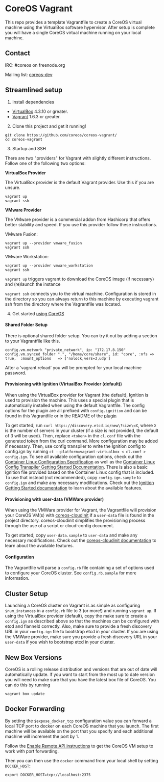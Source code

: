 # CoreOS Vagrant

This repo provides a template Vagrantfile to create a CoreOS virtual machine using the VirtualBox software hypervisor.
After setup is complete you will have a single CoreOS virtual machine running on your local machine.

## Contact
IRC: #coreos on freenode.org

Mailing list: [coreos-dev](https://groups.google.com/forum/#!forum/coreos-dev)

## Streamlined setup

1) Install dependencies

* [VirtualBox][virtualbox] 4.3.10 or greater.
* [Vagrant][vagrant] 1.6.3 or greater.

2) Clone this project and get it running!

```
git clone https://github.com/coreos/coreos-vagrant/
cd coreos-vagrant
```

3) Startup and SSH

There are two "providers" for Vagrant with slightly different instructions.
Follow one of the following two options:

**VirtualBox Provider**

The VirtualBox provider is the default Vagrant provider. Use this if you are unsure.

```
vagrant up
vagrant ssh
```

**VMware Provider**

The VMware provider is a commercial addon from Hashicorp that offers better stability and speed.
If you use this provider follow these instructions.

VMware Fusion:
```
vagrant up --provider vmware_fusion
vagrant ssh
```

VMware Workstation:
```
vagrant up --provider vmware_workstation
vagrant ssh
```

``vagrant up`` triggers vagrant to download the CoreOS image (if necessary) and (re)launch the instance

``vagrant ssh`` connects you to the virtual machine.
Configuration is stored in the directory so you can always return to this machine by executing vagrant ssh from the directory where the Vagrantfile was located.

4) Get started [using CoreOS][using-coreos]

[virtualbox]: https://www.virtualbox.org/
[vagrant]: https://www.vagrantup.com/downloads.html
[using-coreos]: http://coreos.com/docs/using-coreos/

#### Shared Folder Setup

There is optional shared folder setup.
You can try it out by adding a section to your Vagrantfile like this.

```
config.vm.network "private_network", ip: "172.17.8.150"
config.vm.synced_folder ".", "/home/core/share", id: "core", :nfs => true,  :mount_options   => ['nolock,vers=3,udp']
```

After a 'vagrant reload' you will be prompted for your local machine password.

#### Provisioning with Ignition (VirtualBox Provider (default))

When using the VirtualBox provider for Vagrant (the default), Ignition is used to provision the machine. This uses a special plugin that is
automatically installed when using the default Vagrantfile. The config options for the plugin are all prefixed with `config.ignition` and can
be found in this Vagrantfile or in the README of the [plugin](https://github.com/coreos/vagrant-ignition)

To get started, run `curl https://discovery.etcd.io/new\?size\=X`, where `X` is the number of servers in your cluster (if a size is not provided,
the default of 3 will be used). Then, replace `<token>` in the `cl.conf` file with the generated token from the curl command. More configuration may be added if necessary. Then, use config transpiler to write the Ignition config
to config.ign by running `ct --platform=vagrant-virtualbox < cl.conf > config.ign`. To see all available configuration options, check out
the [Container Linux Configuration Specification][clspec] as well as the [Container Linux Config Transpiler Getting Started Documentation][ignition].
There is also a basic Ignition file provided based on the Container Linux config that is included. To use that instead (not recommended),
copy `config.ign.sample` to `config.ign` and make any necessary modifications. Check out the [Ignition Getting Started documentation][ignition] 
to learn about the available features.

[ignition]: https://github.com/coreos/docs/blob/master/os/provisioning.md
[clspec]: https://github.com/coreos/container-linux-config-transpiler/blob/master/doc/configuration.md

#### Provisioning with user-data (VMWare provider)

When using the VMWare provider for Vagrant, the Vagrantfile will provision your CoreOS VM(s)
with [coreos-cloudinit][coreos-cloudinit] if a `user-data` file is found in the project directory. coreos-cloudinit simplifies the
provisioning process through the use of a script or cloud-config document.

To get started, copy `user-data.sample` to `user-data` and make any necessary modifications.
Check out the [coreos-cloudinit documentation][coreos-cloudinit] to learn about the available features.

[coreos-cloudinit]: https://github.com/coreos/coreos-cloudinit

#### Configuration

The Vagrantfile will parse a `config.rb` file containing a set of options used to configure your CoreOS cluster.
See `config.rb.sample` for more information.

## Cluster Setup

Launching a CoreOS cluster on Vagrant is as simple as configuring `$num_instances` in a `config.rb` file to 3 (or more!) and running `vagrant up`.
If using the VirtualBox provider (default), copy the make sure to create a `config.ign` as described above so that the machines can be configured with
etcd and flanneld correctly. Also, make sure to provide a fresh discovery URL in your `config.ign` file to bootstrap etcd in your cluster.
If you are using the VMWare provider, make sure you provide a fresh discovery URL in your `user-data` if you wish to bootstrap etcd in your cluster.

## New Box Versions

CoreOS is a rolling release distribution and versions that are out of date will automatically update.
If you want to start from the most up to date version you will need to make sure that you have the latest box file of CoreOS. You can do this by running
```
vagrant box update
```


## Docker Forwarding

By setting the `$expose_docker_tcp` configuration value you can forward a local TCP port to docker on
each CoreOS machine that you launch. The first machine will be available on the port that you specify
and each additional machine will increment the port by 1.

Follow the [Enable Remote API instructions][coreos-enabling-port-forwarding] to get the CoreOS VM setup to work with port forwarding.

[coreos-enabling-port-forwarding]: https://coreos.com/docs/launching-containers/building/customizing-docker/#enable-the-remote-api-on-a-new-socket

Then you can then use the `docker` command from your local shell by setting `DOCKER_HOST`:

    export DOCKER_HOST=tcp://localhost:2375
